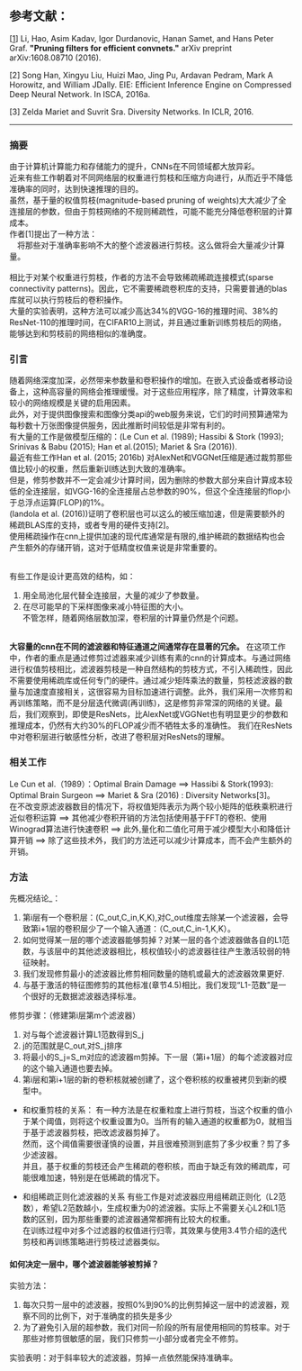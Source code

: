 ## 参考文献：
[[1](https://arxiv.org/abs/1608.08710)] Li, Hao, Asim Kadav, Igor Durdanovic, Hanan Samet, and Hans Peter Graf. **"Pruning filters for efficient convnets."** arXiv preprint arXiv:1608.08710 (2016).  

[2] Song Han, Xingyu Liu, Huizi Mao, Jing Pu, Ardavan Pedram, Mark A Horowitz, and William JDally. EIE: Efficient Inference Engine on Compressed Deep Neural Network. In ISCA, 2016a.

[3] Zelda Mariet and Suvrit Sra. Diversity Networks. In ICLR, 2016.

--- 
### 摘要
由于计算机计算能力和存储能力的提升，CNNs在不同领域都大放异彩。  
近来有些工作朝着对不同网络层的权重进行剪枝和压缩方向进行，从而近乎不降低准确率的同时，达到快速推理的目的。  
虽然，基于量的权值剪枝(magnitude-based pruning of weights)大大减少了全连接层的参数，但由于剪枝网络的不规则稀疏性，可能不能充分降低卷积层的计算成本。  
作者[1]提出了一种方法：   
&emsp;将那些对于准确率影响不大的整个滤波器进行剪枝。这么做将会大量减少计算量。  
&emsp;  
相比于对某个权重进行剪枝，作者的方法不会导致稀疏稀疏连接模式(sparse connectivity patterns)。因此，它不需要稀疏卷积库的支持，只需要普通的blas库就可以执行剪枝后的卷积操作。  
大量的实验表明，这种方法可以减少高达34%的VGG-16的推理时间、38%的ResNet-110的推理时间，在CIFAR10上测试，并且通过重新训练剪枝后的网络，能够达到和剪枝前的网络相似的准确度。  

###  引言
随着网络深度加深，必然带来参数量和卷积操作的增加。在嵌入式设备或者移动设备上，这种高容量的网络会推理缓慢。对于这些应用程序，除了精度，计算效率和较小的网络规模是关键的启用因素。  
此外，对于提供图像搜索和图像分类api的web服务来说，它们的时间预算通常为每秒数十万张图像提供服务，因此推断时间较低是非常有利的。  
有大量的工作是做模型压缩的：(Le Cun et al. (1989); Hassibi & Stork (1993); Srinivas & Babu (2015); Han et al.(2015); Mariet & Sra (2016)).  
最近有些工作Han et al. (2015; 2016b) 对AlexNet和VGGNet压缩是通过裁剪那些值比较小的权重，然后重新训练达到大致的准确率。  
但是，修剪参数并不一定会减少计算时间，因为删除的参数大部分来自计算成本较低的全连接层，如VGG-16的全连接层占总参数的90%，但这个全连接层的flop小于总浮点运算(FLOP)的1%。  
(Iandola et al. (2016))证明了卷积层也可以这么的被压缩加速，但是需要额外的稀疏BLAS库的支持，或者专用的硬件支持[2]。  
使用稀疏操作在cnn上提供加速的现代库通常是有限的,维护稀疏的数据结构也会产生额外的存储开销，这对于低精度权值来说是非常重要的。  
&emsp;  

有些工作是设计更高效的结构，如：  
1. 用全局池化层代替全连接层，大量的减少了参数量。
2. 在尽可能早的下采样图像来减小特征图的大小。  
不管怎样，随着网络层数加深，卷积层的计算量仍然是个问题。  
&emsp;  


**大容量的cnn在不同的滤波器和特征通道之间通常存在显著的冗余。** 在这项工作中，作者的重点是通过修剪过滤器来减少训练有素的cnn的计算成本。与通过网络进行权值剪枝相比，滤波器剪枝是一种自然结构的剪枝方式，不引入稀疏性，因此不需要使用稀疏库或任何专门的硬件。通过减少矩阵乘法的数量，剪枝滤波器的数量与加速度直接相关，这很容易为目标加速进行调整。此外，我们采用一次修剪和再训练策略，而不是分层迭代微调(再训练)，这是修剪非常深的网络的关键。最后，我们观察到，即使是ResNets，比AlexNet或VGGNet也有明显更少的参数和推理成本，仍然有大约30%的FLOP减少而不牺牲太多的准确性。 我们在ResNets中对卷积层进行敏感性分析，改进了卷积层对ResNets的理解。  


### 相关工作
Le Cun et al.（1989）：Optimal Brain Damage  ==> Hassibi & Stork(1993): Optimal Brain Surgeon  ==> Mariet & Sra (2016) : Diversity Networks[3]。  
在不改变原滤波器数目的情况下，将权值矩阵表示为两个较小矩阵的低秩乘积进行近似卷积运算 ==> 其他减少卷积开销的方法包括使用基于FFT的卷积、使用Winograd算法进行快速卷积 ==> 此外,量化和二值化可用于减少模型大小和降低计算开销 ==> 除了这些技术外，我们的方法还可以减少计算成本，而不会产生额外的开销。  


### 方法
先概况结论_：
1. 第i层有一个卷积层：(C_out,C_in,K,K),对C_out维度去除某一个滤波器，会导致第i+1层的卷积层少了一个输入通道：（C_out,C_in-1,K,K）。
2. 如何觉得某一层的哪个滤波器能够剪掉？对某一层的各个滤波器做各自的L1范数，与该层中的其他滤波器相比，核权值较小的滤波器往往产生激活较弱的特征映射。
3. 我们发现修剪最小的滤波器比修剪相同数量的随机或最大的滤波器效果更好.
4. 与基于激活的特征图修剪的其他标准(章节4.5)相比，我们发现“L1-范数”是一个很好的无数据滤波器选择标准。

修剪步骤：（修建第i层第m个滤波器）
1. 对与每个滤波器计算L1范数得到S_j 
2. j的范围就是C_out,对S_j排序
3. 将最小的S_j=S_m对应的滤波器m剪掉。下一层（第i+1层）的每个滤波器对应的这个输入通道也要去掉。
4. 第i层和第i+1层的新的卷积核就被创建了，这个卷积核的权重被拷贝到新的模型中。

* 和权重剪枝的关系：
有一种方法是在权重粒度上进行剪枝，当这个权重的值小于某个阈值，则将这个权重设置为0。当所有的输入通道的权重都为0，就相当于基于滤波器剪枝，把改滤波器剪掉了。  
然而，这个阈值需要很谨慎的设置，并且很难预测到底剪了多少权重？剪了多少滤波器。  
并且，基于权重的剪枝还会产生稀疏的卷积核，而由于缺乏有效的稀疏库，可能很难加速，特别是在低稀疏的情况下。  

* 和组稀疏正则化滤波器的关系
有些工作是对滤波器应用组稀疏正则化（L2范数），希望L2范数越小，生成权重为0的滤波器。实际上不需要关心L2和L1范数的区别，因为那些重要的滤波器通常都拥有比较大的权重。  
在训练过程中对多个过滤器的权值进行归零，其效果与使用3.4节介绍的迭代剪枝和再训练策略进行剪枝过滤器类似。  

#### 如何决定一层中，哪个滤波器能够被剪掉？
实验方法：
1. 每次只剪一层中的滤波器，按照0%到90%的比例剪掉这一层中的滤波器，观察不同的比例下，对于准确度的损失是多少
2. 为了避免引入层的超参数，我们对同一阶段的所有层使用相同的剪枝率。对于那些对修剪很敏感的层，我们只修剪一小部分或者完全不修剪。  


实验表明：对于斜率较大的滤波器，剪掉一点依然能保持准确率。

